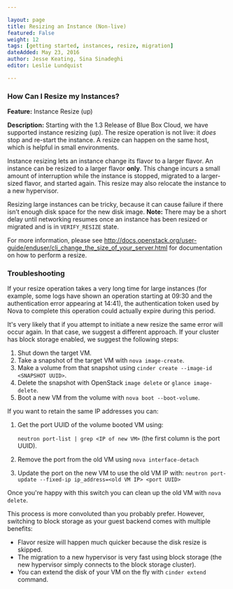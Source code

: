 ```yaml
---

layout: page
title: Resizing an Instance (Non-live)
featured: False
weight: 12
tags: [getting started, instances, resize, migration]
dateAdded: May 23, 2016
author: Jesse Keating, Sina Sinadeghi
editor: Leslie Lundquist

---
```


### How Can I Resize my Instances?

**Feature:** Instance Resize (up)

**Description:** Starting with the 1.3 Release of Blue Box Cloud, we have supported instance resizing (up). The resize operation is not live: it _does_ stop and re-start the instance. A resize can happen on the same host, which is helpful in small environments.

Instance resizing lets an instance change its flavor to a larger flavor. An instance can be resized to a larger flavor **only**. This change incurs a small amount of interruption while the instance is stopped, migrated to a larger-sized flavor, and started again. This resize may also relocate the instance to a new hypervisor.  

Resizing large instances can be tricky, because it can cause failure if there isn’t enough disk space for the new disk image. 
**Note:** There may be a short delay until networking resumes once an instance has been resized or migrated and is in `VERIFY_RESIZE` state.

For more information, please see http://docs.openstack.org/user-guide/enduser/cli_change_the_size_of_your_server.html for documentation on how to perform a resize.

### Troubleshooting

If your resize operation takes a very long time for large instances (for example, some logs have shown an operation starting at 09:30 and the authentication error appearing at 14:41), the authentication token used by Nova to complete this operation could actually expire during this period.

It's very likely that if you attempt to initiate a new resize the same error will occur again. In that case, we suggest a different approach. If your cluster has block storage enabled, we suggest the following steps:

1.  Shut down the target VM.
2.  Take a snapshot of the target VM with `nova image-create`.
3.  Make a volume from that snapshot using `cinder create --image-id <SNAPSHOT UUID>`.
4.  Delete the snapshot with OpenStack `image delete` or `glance image-delete`.
5.  Boot a new VM from the volume with `nova boot --boot-volume`.

If you want to retain the same IP addresses you can:
 1. Get the port UUID of the volume booted VM using:
    
    `neutron port-list | grep <IP of new VM>` (the first column is the port UUID).
    
 2. Remove the port from the old VM using `nova interface-detach`

 3.  Update the port on the new VM to use the old VM IP with:
    `neutron port-update --fixed-ip ip_address=<old VM IP> <port UUID>`

Once you're happy with this switch you can clean up the old VM with `nova delete`.

This process is more convoluted than you probably prefer. However, switching to block storage as your guest backend comes with multiple benefits:

 * Flavor resize will happen much quicker because the disk resize is skipped.
 * The migration to a new hypervisor is very fast using block storage (the new hypervisor simply connects to the block storage cluster).
 * You can extend the disk of your VM on the fly with `cinder extend` command.
